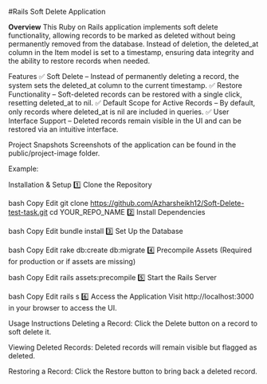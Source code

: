 #Rails Soft Delete Application

**Overview**
This Ruby on Rails application implements soft delete functionality, allowing records to be marked as deleted without being permanently removed from the database. Instead of deletion, the deleted_at column in the Item model is set to a timestamp, ensuring data integrity and the ability to restore records when needed.

Features
✅ Soft Delete – Instead of permanently deleting a record, the system sets the deleted_at column to the current timestamp.
✅ Restore Functionality – Soft-deleted records can be restored with a single click, resetting deleted_at to nil.
✅ Default Scope for Active Records – By default, only records where deleted_at is nil are included in queries.
✅ User Interface Support – Deleted records remain visible in the UI and can be restored via an intuitive interface.

Project Snapshots
Screenshots of the application can be found in the public/project-image folder.

Example:

Installation & Setup
1️⃣ Clone the Repository

bash
Copy
Edit
git clone https://github.com/Azharsheikh12/Soft-Delete-test-task.git
cd YOUR_REPO_NAME
2️⃣ Install Dependencies

bash
Copy
Edit
bundle install
3️⃣ Set Up the Database

bash
Copy
Edit
rake db:create db:migrate
4️⃣ Precompile Assets (Required for production or if assets are missing)

bash
Copy
Edit
rails assets:precompile
5️⃣ Start the Rails Server

bash
Copy
Edit
rails s
6️⃣ Access the Application
Visit http://localhost:3000 in your browser to access the UI.

Usage Instructions
Deleting a Record: Click the Delete button on a record to soft delete it.

Viewing Deleted Records: Deleted records will remain visible but flagged as deleted.

Restoring a Record: Click the Restore button to bring back a deleted record.